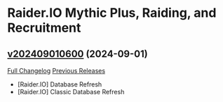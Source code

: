 # Raider.IO Mythic Plus, Raiding, and Recruitment

## [v202409010600](https://github.com/RaiderIO/raiderio-addon/tree/v202409010600) (2024-09-01)
[Full Changelog](https://github.com/RaiderIO/raiderio-addon/compare/v202408310600...v202409010600) [Previous Releases](https://github.com/RaiderIO/raiderio-addon/releases)

- [Raider.IO] Database Refresh  
- [Raider.IO] Classic Database Refresh  

